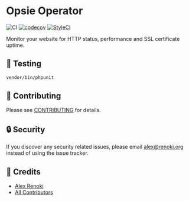 Opsie Operator
==============

![CI](https://github.com/opsie-app/operator-cli/workflows/CI/badge.svg?branch=master)
[![codecov](https://codecov.io/gh/opsie-app/operator-cli/branch/master/graph/badge.svg)](https://codecov.io/gh/opsie-app/operator-cli)
[![StyleCI](https://github.styleci.io/repos/437509912/shield?branch=master)](https://github.styleci.io/repos/437509912)

Monitor your website for HTTP status, performance and SSL certificate uptime.

## 🐛 Testing

``` bash
vendor/bin/phpunit
```

## 🤝 Contributing

Please see [CONTRIBUTING](CONTRIBUTING.md) for details.

## 🔒  Security

If you discover any security related issues, please email alex@renoki.org instead of using the issue tracker.

## 🎉 Credits

- [Alex Renoki](https://github.com/rennokki)
- [All Contributors](../../contributors)
